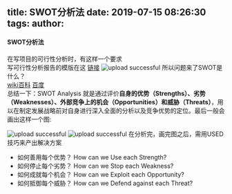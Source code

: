 title: SWOT分析法
date: 2019-07-15 08:26:30
tags:
author:
---
#### SWOT分析法
在写项目的可行性分析时，有这样一个要求  
写可行性分析报告的模版在这 [链接](https://wenku.baidu.com/view/cfc2f1a049649b6648d747b2.html)
![upload successful](/images/pasted-175.png)
所以问题来了SWOT是什么？  
[wiki百科](https://zh.wikipedia.org/wiki/%E5%BC%B7%E5%BC%B1%E5%8D%B1%E6%A9%9F%E5%88%86%E6%9E%90) [百度](https://baike.baidu.com/item/SWOT%E5%88%86%E6%9E%90%E6%B3%95/150223?fromtitle=SWOT&fromid=1050&fr=aladdin)  
总结一下：SWOT Analysis 就是通过评价**自身的优势（Strengths）、劣势（Weaknesses）、外部竞争上的机会（Opportunities）和威胁（Threats）**，用以在制定发展战略前对自身进行深入全面的分析以及竞争优势的定位。最后一般会画出这样一个图:
<!--more--> 

![upload successful](/images/pasted-176.png)
![upload successful](/images/pasted-177.png)
在分析完，画完图之后，需用USED技巧来产出解决方案
+ 如何善用每个优势？ How can we Use each Strength?
+ 如何停止每个劣势？ How can we Stop each Weakness?
+ 如何成就每个机会？ How can we Exploit each Opportunity?
+ 如何抵御每个威胁？ How can we Defend against each Threat?